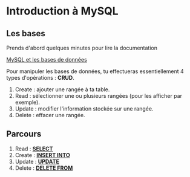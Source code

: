 # Introduction à MySQL
## Les bases

Prends d'abord quelques minutes pour lire la documentation

[MySQL et les bases de données](https://docs.google.com/presentation/d/1yXQz5dMMDkdSu5eBOG7YS2UH2uWyg5vJmU0kJt6YR6Q/edit#slide=id.g35f391192_00)

Pour manipuler les bases de données, tu effectueras essentiellement 4 types d'opérations : **CRUD**.

1. Create : ajouter une rangée à ta table.
1. Read : sélectionner une ou plusieurs rangées (pour les afficher par exemple).
1. Update : modifier l'information stockée sur une rangée.
1. Delete : effacer une rangée.

## Parcours

1. Read : [**SELECT**](https://github.com/Anxium/exercice-sql/blob/dev/Parcours/select.md)
1. Create : [**INSERT INTO**](https://github.com/Anxium/exercice-sql/blob/dev/Parcours/insertinto.md)
1. Update : [**UPDATE**](https://github.com/Anxium/exercice-sql/blob/dev/Parcours/update.md)
1. Delete : [**DELETE FROM**](https://github.com/Anxium/exercice-sql/blob/dev/Parcours/delete.md)
